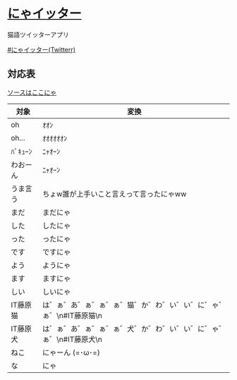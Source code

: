 # [にゃイッター](https://cat.ss-n.app)

猫語ツイッターアプリ

[#にゃイッター(Twitterr)](https://twitter.com/search?q=%23%E3%81%AB%E3%82%83%E3%82%A4%E3%83%83%E3%82%BF%E3%83%BC&src=typed_query)

## 対応表

[ソースはここにゃ](./nyaitter/keyword.go)

|対象|変換|
|----|----|
|oh|ｵｵﾝ|
|oh...|ｵｵｵｵｵｵﾝ|
|ﾊﾞｷｭｰﾝ|ﾆｬｵｰﾝ|
|わおーん|ﾆｬｵｰﾝ|
|うま言う|ちょw誰が上手いこと言えって言ったにゃww|
|まだ|まだにゃ|
|した|したにゃ|
|った|ったにゃ|
|です|ですにゃ|
|よう|ようにゃ|
|ます|ますにゃ|
|しい|しいにゃ|
|IT藤原猫|は゛ぁ゛あ゛ぁ゛ぁ゛ぁ゛猫゛か゛わ゛い゛い゛に゛ゃ゛ぁ゛\n#IT藤原猫\n|
|IT藤原犬|は゛ぁ゛あ゛ぁ゛ぁ゛ぁ゛犬゛か゛わ゛い゛い゛に゛ゃ゛ぁ゛\n#IT藤原犬\n|
|ねこ|にゃーん (=･ω･=)|
|な|にゃ|
